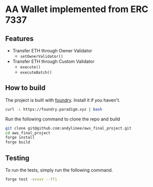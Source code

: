 # AA Wallet implemented from ERC 7337

## Features
- Transfer ETH through Owner Validator
    - `setOwnerValidator()`
- Transfer ETH through Custom Validator
    - `execute()`
    - `executeBatch()`

## How to build
The project is built with [foundry](https://github.com/foundry-rs/foundry). Install it if you haven't.

```bash
curl -L https://foundry.paradigm.xyz | bash
```

Run the following command to clone the repo and build
```bash
git clone git@github.com:andylinee/aws_final_project.git
cd aws_final_project
forge install
forge build
```

## Testing
To run the tests, simply run the following command.
```bash
forge test -vvvvv --ffi
```